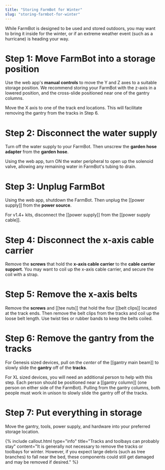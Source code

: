 ```yaml
---
title: "Storing FarmBot for Winter"
slug: "storing-farmbot-for-winter"
---
```


While FarmBot is designed to be used and stored outdoors, you may want to bring it inside for the winter, or if an extreme weather event (such as a hurricane) is heading your way.

# Step 1: Move FarmBot into a storage position
Use the web app's **manual controls** to move the Y and Z axes to a suitable storage position. We recommend storing your FarmBot with the z-axis in a lowered position, and the cross-slide positioned near one of the gantry columns.

Move the X axis to one of the track end locations. This will facilitate removing the gantry from the tracks in Step 6.

# Step 2: Disconnect the water supply
Turn off the water supply to your FarmBot. Then unscrew the **garden hose adapter** from the **garden hose**.

Using the web app, turn ON the water peripheral to open up the solenoid valve, allowing any remaining water in FarmBot's tubing to drain.

# Step 3: Unplug FarmBot
Using the web app, shutdown the FarmBot. Then unplug the [[power supply]] from the **power source**.

For v1.4+ kits, disconnect the [[power supply]] from the [[power supply cable]].

# Step 4: Disconnect the x-axis cable carrier
Remove the **screws** that hold the **x-axis cable carrier** to the **cable carrier support**. You may want to coil up the x-axis cable carrier, and secure the coil with a strap.

# Step 5: Remove the x-axis belts
Remove the **screws** and [[tee nuts]] that hold the four [[belt clips]] located at the track ends. Then remove the belt clips from the tracks and coil up the loose belt length. Use twist ties or rubber bands to keep the belts coiled.

# Step 6: Remove the gantry from the tracks
For Genesis sized devices, pull on the *center* of the [[gantry main beam]] to slowly slide the **gantry** off of the **tracks**.

For XL sized devices, you will need an additional person to help with this step. Each person should be positioned near a [[gantry column]] (one person on either side of the FarmBot). Pulling from the gantry columns, both people must work in unison to slowly slide the gantry off of the tracks.

# Step 7: Put everything in storage
Move the gantry, tools, power supply, and hardware into your preferred storage location.

{%
include callout.html
type="info"
title="Tracks and toolbays can probably stay"
content="It is generally not necessary to remove the tracks or toolbays for winter. However, if you expect large debris (such as tree branches) to fall near the bed, these components could still get damaged and may be removed if desired."
%}

